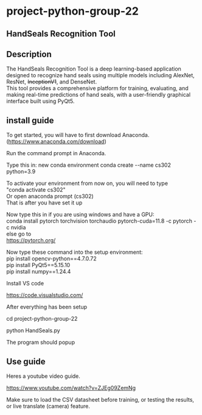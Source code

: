 # project-python-group-22

## HandSeals Recognition Tool

## Description
The HandSeals Recognition Tool is a deep learning-based application designed to recognize hand seals using multiple models including AlexNet, ResNet, ~~InceptionV1~~, and DenseNet.  
This tool provides a comprehensive platform for training, evaluating, and making real-time predictions of hand seals, with a user-friendly graphical interface built using PyQt5.


## install guide
To get started, you will have to first download Anaconda. (https://www.anaconda.com/download)

Run the command prompt in Anaconda.

Type this in: new conda environment conda create --name cs302 python=3.9

To activate your environment from now on, you will need to type <br>
"conda activate cs302" <br>
Or open anaconda prompt (cs302) <br>
That is after you have set it up <br>

Now type this in if you are using windows and have a GPU: <br>
conda install pytorch torchvision torchaudio pytorch-cuda=11.8 -c pytorch -c nvidia<br>
else go to <br>
https://pytorch.org/

Now type these command into the setup environment: <br>
pip install opencv-python==4.7.0.72 <br>
pip install PyQt5==5.15.10 <br>
pip install numpy==1.24.4 <br>

Install VS code

https://code.visualstudio.com/

After everything has been setup

cd project-python-group-22

python HandSeals.py

The program should popup



## Use guide
Heres a youtube video guide. <br>

https://www.youtube.com/watch?v=ZJEg09ZemNg


Make sure to load the CSV datasheet before training, or testing the results, or live translate (camera) feature.